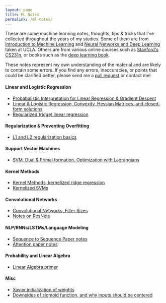 ```yaml
---
layout: page
title: ML Notes
permalink: /ml-notes/
---
```


These are some machine learning notes, thoughts, tips & tricks that I've collected throughout the years of my studies. Some of them are from [Introduction to Machine Learning](http://web.cs.ucla.edu/~sriram/courses/cs188.winter-2017/html/index.html) and [Neural Networks and Deep Learning](http://seas.ucla.edu/~kao/nndl/) taken at UCLA. Others are from various online courses such as [Stanford's CS231n](http://cs231n.stanford.edu/), or books such as the [deep learning book](http://deeplearningbook.org). 

These notes represent my own understanding of the material and are likely to contain some errors. If you find any errors, inaccuracies, or points that could be clarified better, please send me a [pull request](https://github.com/rohan-varma/rohan-blog/pulls) or contact me!

#### Linear and Logistic Regression
- [Probabalistic Interpretation for Linear Regression & Gradient Descent](https://github.com/rohan-varma/CS-188/blob/master/notes/Probabalistic%20Interpretation%20and%20SGD.ipynb)
- [Linear & Logistic Regression, Convexity, Hessian Matrices, and closed-form solutions](https://github.com/rohan-varma/CS-188/blob/master/notes/Lecture%207%20and%208%20-%20Logistic%20Regression%2C%20Linear%20Regression%2C%20Gradient%20Descent.ipynb)
- [Regularized (ridge) linear regression](https://github.com/rohan-varma/CS-188/blob/master/notes/Lecture%2010%20-%20Regularization%20and%20Overfitting%20.ipynb)

#### Regularization & Preventing Overfitting
- [L1 and L2 regularization basics](https://github.com/rohan-varma/machine-learning-courses/blob/master/cs231n/notes/Regularization%20Notes.ipynb) 

#### Support Vector Machines
- [SVM, Dual & Primal formation, Optimization with Lagrangians](https://github.com/rohan-varma/CS-188/blob/master/notes/Lecture%2012%20-%20%20Support%20Vector%20Machines.ipynb)

#### Kernel Methods
- [Kernel Methods, kernelized ridge regression](https://github.com/rohan-varma/CS-188/blob/master/notes/Lecture%2011%20-%20Kernel%20Methods.ipynb)
- [Kernelized SVMs](https://github.com/rohan-varma/CS-188/blob/master/notes/Lecture%2013%20-%20Kernelizing%20SVMs.ipynb)

#### Convolutional Networks
- [Convolutional Networks, Filter Sizes](https://github.com/rohan-varma/machine-learning-courses/blob/master/cs231n/notes/ConvNets%20Notes.ipynb)
- [Notes on ResNets](http://rohanvarma.me/resnet/)

#### NLP/RNNs/LSTMs/Language Modeling
- [Sequence to Sequence Paper notes](https://rohanvarma.me/Seq-2-Seq/)
- [Attention paper notes](https://rohanvarma.me/attention/)


#### Probability and Linear Algebra
- [Linear Algebra primer](https://uclaacmai.github.io/deeplearning-book-notes/Ch2-Linear-Algebra)

#### Misc
- [Xavier initialization of weights](https://github.com/rohan-varma/machine-learning-courses/blob/master/cs231n/notes/Explanation%20of%20Xavier%20Initialization.ipynb)
- [Downsides of sigmoid function, and why inputs should be centered](https://rohanvarma.me/inputnormalization/)


